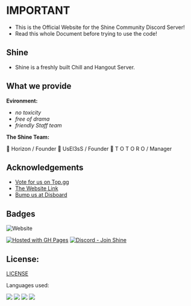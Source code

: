 # IMPORTANT

- This is the Official Website for the Shine Community Discord Server!
- Read this whole Document before trying to use the code!

## Shine

- Shine is a freshly built Chill and Hangout Server.


## What we provide

__Evironment:__
- _no toxicity_
- _free of drama_
- _friendly Staff team_

__The Shine Team:__

💠 Horizon / Founder
💠 UsEl3sS / Founder
💠 T O T O R O / Manager

## Acknowledgements

 - [Vote for us on Top.gg](https://top.gg/servers/1068262042802323496)
 - [The Website Link](https://www.shinesite.vercel.app)
 - [Bump us at Disboard](https://disboard.org/de/server/1068262042802323496)
## Badges
![Website](https://img.shields.io/website?down_color=red&down_message=offline&label=Shine%20Website&logo=googlechrome&logoColor=white&style=flat-square&up_color=green&up_message=online&url=https%3A%2F%2Fhorizon1010.github.io%2Fshine.github.io%2F)

[![Hosted with GH Pages](https://img.shields.io/badge/Hosted_with-GitHub_Pages-blue?logo=github&logoColor=white)](https://pages.github.com/ "Go to GitHub Pages homepage")
[![Discord - Join Shine](https://img.shields.io/badge/Discord-Join_Shine-important?logo=discord&logoColor=white)](https://dsc.gg/shinehangout)

## License:

[LICENSE](https://github.com/Horizon1010/shine.github.io/blob/main/LICENSE)

Languages used:

<img src="https://camo.githubusercontent.com/49fbb99f92674cc6825349b154b65aaf4064aec465d61e8e1f9fb99da3d922a1/68747470733a2f2f696d672e736869656c64732e696f2f62616467652f68746d6c352d2532334533344632362e7376673f7374796c653d666f722d7468652d6261646765266c6f676f3d68746d6c35266c6f676f436f6c6f723d7768697465">
<img src="https://camo.githubusercontent.com/aeddc848275a1ffce386dc81c04541654ca07b2c43bbb8ad251085c962672aea/68747470733a2f2f696d672e736869656c64732e696f2f62616467652f6a6176617363726970742d2532333332333333302e7376673f7374796c653d666f722d7468652d6261646765266c6f676f3d6a617661736372697074266c6f676f436f6c6f723d253233463744463145">
<img src="https://img.shields.io/badge/CSS3-1572B6?style=for-the-badge&logo=css3&logoColor=white">
<img src="https://img.shields.io/badge/Sass-CC6699.svg?style=for-the-badge&logo=Sass&logoColor=white">
